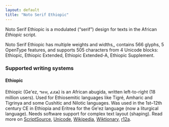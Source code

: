 ```yaml
---
layout: default
title: "Noto Serif Ethiopic"
---
```

Noto Serif Ethiopic is a modulated (“serif”) design for texts in the African _Ethiopic_ script. 

Noto Serif Ethiopic has multiple weights and widths,, contains 566 glyphs, 5 OpenType features, and supports 505 characters from 4 Unicode blocks: Ethiopic, Ethiopic Extended, Ethiopic Extended-A, Ethiopic Supplement.


### Supported writing systems


#### Ethiopic

Ethiopic (Geʽez, <span class='autonym'>ግዕዝ, ፊደል</span>) is an African abugida, written left-to-right (18 million users). Used for Ethiosemitic languages like Tigré, Amharic and Tigrinya and some Cushitic and Nilotic languages. Was used in the 1st–12th century CE in Ethiopia and Eritrea for the Geʽez language (now a liturgical language). Needs software support for complex text layout (shaping). Read more on [ScriptSource](https://scriptsource.org/scr/Ethi), [Unicode](https://www.unicode.org/versions/Unicode13.0.0/ch19.pdf#G14116), [Wikipedia](https://en.wikipedia.org/wiki/ISO_15924:Ethi), [Wiktionary](https://en.wiktionary.org/wiki/Category:Ethiopic_script), [r12a](https://r12a.github.io/scripts/links?iso=Ethi).

